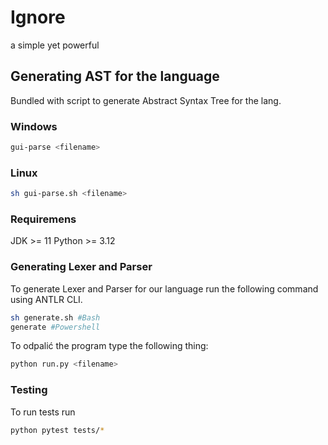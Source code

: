 # Ignore

a simple yet powerful

## Generating AST for the language

Bundled with script to generate Abstract Syntax Tree for the lang.

### Windows

```powershell
gui-parse <filename>
```

### Linux

```bash
sh gui-parse.sh <filename>
```

### Requiremens

JDK >= 11
Python >= 3.12

### Generating Lexer and Parser

To generate Lexer and Parser for our language run the following command using ANTLR CLI.

```bash
sh generate.sh #Bash
generate #Powershell
```

To odpalić the program type the following thing:

```bash
python run.py <filename>
```

### Testing

To run tests run

```bash
python pytest tests/*
```
